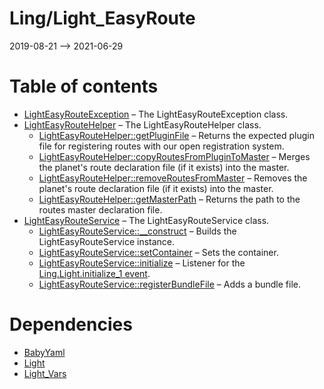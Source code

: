 Ling/Light_EasyRoute
================
2019-08-21 --> 2021-06-29




Table of contents
===========

- [LightEasyRouteException](https://github.com/lingtalfi/Light_EasyRoute/blob/master/doc/api/Ling/Light_EasyRoute/Exception/LightEasyRouteException.md) &ndash; The LightEasyRouteException class.
- [LightEasyRouteHelper](https://github.com/lingtalfi/Light_EasyRoute/blob/master/doc/api/Ling/Light_EasyRoute/Helper/LightEasyRouteHelper.md) &ndash; The LightEasyRouteHelper class.
    - [LightEasyRouteHelper::getPluginFile](https://github.com/lingtalfi/Light_EasyRoute/blob/master/doc/api/Ling/Light_EasyRoute/Helper/LightEasyRouteHelper/getPluginFile.md) &ndash; Returns the expected plugin file for registering routes with our open registration system.
    - [LightEasyRouteHelper::copyRoutesFromPluginToMaster](https://github.com/lingtalfi/Light_EasyRoute/blob/master/doc/api/Ling/Light_EasyRoute/Helper/LightEasyRouteHelper/copyRoutesFromPluginToMaster.md) &ndash; Merges the planet's route declaration file (if it exists) into the master.
    - [LightEasyRouteHelper::removeRoutesFromMaster](https://github.com/lingtalfi/Light_EasyRoute/blob/master/doc/api/Ling/Light_EasyRoute/Helper/LightEasyRouteHelper/removeRoutesFromMaster.md) &ndash; Removes the planet's route declaration file (if it exists) into the master.
    - [LightEasyRouteHelper::getMasterPath](https://github.com/lingtalfi/Light_EasyRoute/blob/master/doc/api/Ling/Light_EasyRoute/Helper/LightEasyRouteHelper/getMasterPath.md) &ndash; Returns the path to the routes master declaration file.
- [LightEasyRouteService](https://github.com/lingtalfi/Light_EasyRoute/blob/master/doc/api/Ling/Light_EasyRoute/Service/LightEasyRouteService.md) &ndash; The LightEasyRouteService class.
    - [LightEasyRouteService::__construct](https://github.com/lingtalfi/Light_EasyRoute/blob/master/doc/api/Ling/Light_EasyRoute/Service/LightEasyRouteService/__construct.md) &ndash; Builds the LightEasyRouteService instance.
    - [LightEasyRouteService::setContainer](https://github.com/lingtalfi/Light_EasyRoute/blob/master/doc/api/Ling/Light_EasyRoute/Service/LightEasyRouteService/setContainer.md) &ndash; Sets the container.
    - [LightEasyRouteService::initialize](https://github.com/lingtalfi/Light_EasyRoute/blob/master/doc/api/Ling/Light_EasyRoute/Service/LightEasyRouteService/initialize.md) &ndash; Listener for the [Ling.Light.initialize_1 event](https://github.com/lingtalfi/Light/blob/master/personal/mydoc/pages/events.md).
    - [LightEasyRouteService::registerBundleFile](https://github.com/lingtalfi/Light_EasyRoute/blob/master/doc/api/Ling/Light_EasyRoute/Service/LightEasyRouteService/registerBundleFile.md) &ndash; Adds a bundle file.


Dependencies
============
- [BabyYaml](https://github.com/lingtalfi/BabyYaml)
- [Light](https://github.com/lingtalfi/Light)
- [Light_Vars](https://github.com/lingtalfi/Light_Vars)



